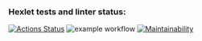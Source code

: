 ### Hexlet tests and linter status:
[![Actions Status](https://github.com/Oleg995/java-project-lvl1/workflows/hexlet-check/badge.svg)](https://github.com/Oleg995/java-project-lvl1/actions)
![example workflow](https://github.com/Oleg995/java-project-lvl1/actions/workflows/newfile.yaml/badge.svg)
[![Maintainability](https://api.codeclimate.com/v1/badges/a99a88d28ad37a79dbf6/maintainability)](https://codeclimate.com/github/codeclimate/codeclimate/maintainability)
